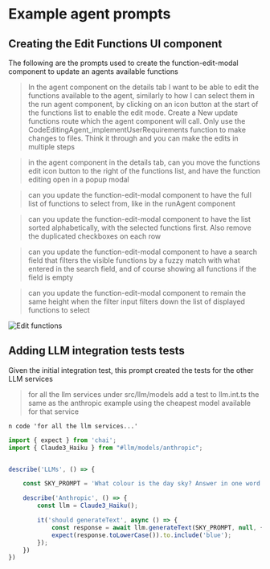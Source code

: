 # Example agent prompts

## Creating the Edit Functions UI component

The following are the prompts used to create the function-edit-modal component to update an agents available functions

> In the agent component on the details tab I want to be able to edit the functions available to the agent, similarly to how I can select them in the run agent component, by clicking on an icon button at the start of the functions list to enable the edit mode. Create a New update functions route which the agent component will call. Only use the CodeEditingAgent_implementUserRequirements function to make changes to files. Think it through and you can make the edits in multiple steps
<!-- -->
> in the agent component in the details tab, can you move the functions edit icon button to the right of the functions list, and have the function editing open in a popup modal
<!-- -->
> can you update the function-edit-modal component to have the full list of functions to select from, like in the runAgent component
<!-- -->
> can you update the function-edit-modal component to have the list sorted alphabetically, with the selected functions first. Also remove the duplicated checkboxes on each row
<!-- -->
> can you update the function-edit-modal component to have a search field that filters the visible functions by a fuzzy match with what entered in the search field, and of course showing all functions if the field is empty
<!-- -->
> can you update the function-edit-modal component to remain the same height when the filter input filters down the list of displayed functions to select

![Edit functions](https://public.trafficguard.ai/typedai/edit-functions.png)

## Adding LLM integration tests tests

Given the initial integration test, this prompt created the tests for the other LLM services

> for all the llm services under src/llm/models add a test to llm.int.ts the same as the anthropic example using the cheapest model available for that service

`n code 'for all the llm services...'`

```typescript
import { expect } from 'chai';
import { Claude3_Haiku } from "#llm/models/anthropic";


describe('LLMs', () => {

    const SKY_PROMPT = 'What colour is the day sky? Answer in one word.'

    describe('Anthropic', () => {
        const llm = Claude3_Haiku();

        it('should generateText', async () => {
            const response = await llm.generateText(SKY_PROMPT, null, {temperature: 0});
            expect(response.toLowerCase()).to.include('blue');
        });
    })
})
```




